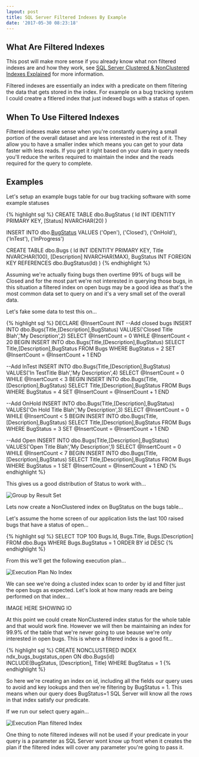 ```yaml
---
layout: post
title: SQL Server Filtered Indexes By Example
date: '2017-05-30 08:23:18'
---
```


## What Are Filtered Indexes ##

This post will make more sense if you already know what non filtered indexes are and how they work, see [SQL Server Clustered & NonClustered Indexes Explained](https://gavindraper.com/2017/05/16/clustered-and-nonclustered-indexes/) for more information.

Filtered indexes are essentially an index with a predicate on them filtering the data that gets stored in the index. For example on a bug tracking system I could creatre a fitlered index that just indexed bugs with a status of open.

## When To Use Filtered Indexes ##

Filtered indexes make sense when you're constantly querying a small portion of the overall dataset and are less interested in the rest of it. They allow you to have a smaller index which means you can get to your data faster with less reads. If you get it right based on your data in query needs you'll reduce the writes required to maintain the index and the reads required for the query to complete. 

## Examples ##

Let's setup an example bugs table for our bug tracking software with some example statuses

{% highlight sql %}
CREATE TABLE dbo.BugStatus
(
	Id INT IDENTITY PRIMARY KEY,
	[Status] NVARCHAR(20)
)

INSERT INTO dbo.[BugStatus]([Status])
VALUES
	('Open'),
	('Closed'),
	('OnHold'),
	('InTest'),
	('InProgress')

CREATE TABLE dbo.Bugs
(
	Id INT IDENTITY PRIMARY KEY,
	Title NVARCHAR(100),
	[Description] NVARCHAR(MAX),
	BugStatus INT FOREIGN KEY REFERENCES dbo.BugStatus(Id)
)
{% endhighlight %}

Assuming we're actually fixing bugs then overtime 99% of bugs will be Closed and for the most part we're not interested in querying those bugs, in this situation a filtered index on open bugs may be a good idea as that's the most common data set to query on and it's a very small set of the overall data.

Let's fake some data to test this on...

{% highlight sql %}
DECLARE @InsertCount INT
--Add closed bugs
INSERT INTO dbo.Bugs(Title,[Description],BugStatus)
VALUES('Closed Title Blah','My Description',2)
SELECT @InsertCount = 0
WHILE @InsertCount < 20
	BEGIN
	INSERT INTO dbo.Bugs(Title,[Description],BugStatus)
	SELECT Title,[Description],BugStatus FROM Bugs WHERE BugStatus = 2
	SET @InsertCount = @InsertCount + 1
	END

--Add InTest
INSERT INTO dbo.Bugs(Title,[Description],BugStatus)
VALUES('In TestTitle Blah','My Description',4)
SELECT @InsertCount = 0
WHILE @InsertCount < 3
	BEGIN
	INSERT INTO dbo.Bugs(Title,[Description],BugStatus)
	SELECT Title,[Description],BugStatus FROM Bugs WHERE BugStatus = 4
	SET @InsertCount = @InsertCount + 1
	END

--Add OnHold
INSERT INTO dbo.Bugs(Title,[Description],BugStatus)
VALUES('On Hold Title Blah','My Description',3)
SELECT @InsertCount = 0
WHILE @InsertCount < 5
	BEGIN
	INSERT INTO dbo.Bugs(Title,[Description],BugStatus)
	SELECT Title,[Description],BugStatus FROM Bugs WHERE BugStatus = 3
	SET @InsertCount = @InsertCount + 1
	END

--Add Open
INSERT INTO dbo.Bugs(Title,[Description],BugStatus)
VALUES('Open Title Blah','My Description',1)
SELECT @InsertCount = 0
WHILE @InsertCount < 7
	BEGIN
	INSERT INTO dbo.Bugs(Title,[Description],BugStatus)
	SELECT Title,[Description],BugStatus FROM Bugs WHERE BugStatus = 1
	SET @InsertCount = @InsertCount + 1
	END	
{% endhighlight %}

This gives us a good distribution of Status to work with...

![Group by Result Set]({{site.url}}/content/images/2017-filtered-index/data-distribution.JPG)

Lets now create a NonClustered index on BugStatus on the bugs table...

Let's assume the home screen of our application lists the last 100 raised bugs that have a status of open...

{% highlight sql %}
SELECT TOP 100
	Bugs.Id,
	Bugs.Title,
	Bugs.[Description]
FROM
	dbo.Bugs
WHERE
	Bugs.BugStatus = 1
ORDER BY id DESC
{% endhighlight %}

From this we'll get the following execution plan...

![Execution Plan No Index]({{site.url}}/content/images/2017-filtered-index/execution-plan.JPG)

We can see we're doing a clusted index scan to order by id and filter just the open bugs as expected. Let's look at how many reads are being performed on that index...

IMAGE HERE SHOWING IO

At this point we could create NonClustered index status for the whole table and that would work fine. However we will then be maintaining an index for 99.9% of the table that we're never going to use beause we're only interested in open bugs. This is where a filtered index is a good fit...

{% highlight sql %}
CREATE NONCLUSTERED INDEX ndx_bugs_bugstatus_open 
    ON dbo.Bugs(id)  
    INCLUDE(BugStatus, [Description], Title)
    WHERE BugStatus = 1
{% endhighlight %}

So here we're creating an index on id, including all the fields our query uses to avoid and key lookups and then we're filtering by BugStatus = 1. This means when our query does BugStatus=1 SQL Server will know all the rows in that index satisfy our predicate. 

If we run our select query again...

![Execution Plan filtered Index]({{site.url}}/content/images/2017-filtered-index/filtered-index.JPG)

One thing to note filtered indexes will not be used if your predicate in your query is a parameter as SQL Server wont know up front when it creates the plan if the filtered index will cover any parameter you're going to pass it. 